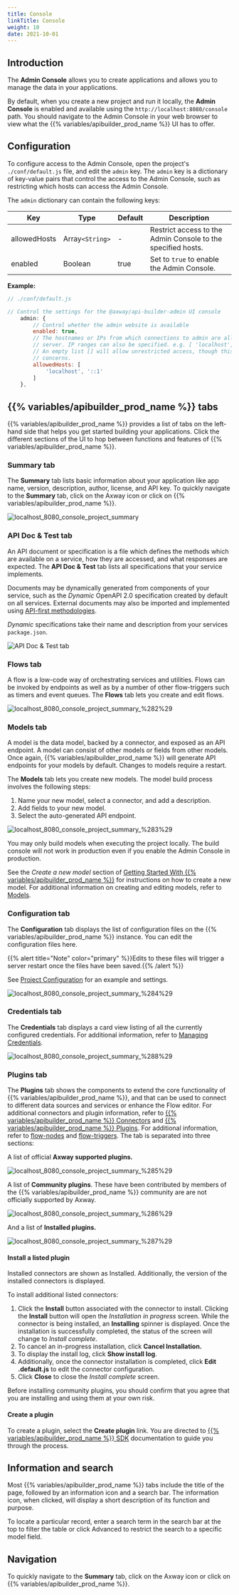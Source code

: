 ```yaml
---
title: Console
linkTitle: Console
weight: 10
date: 2021-10-01
---
```


## Introduction

The **Admin Console** allows you to create applications and allows you to manage the data in your applications.

By default, when you create a new project and run it locally, the **Admin Console** is enabled and available using the `http://localhost:8080/console` path. You should navigate to the Admin Console in your web browser to view what the {{% variables/apibuilder_prod_name %}} UI has to offer.

## Configuration

To configure access to the Admin Console, open the project's `./conf/default.js` file, and edit the `admin` key. The `admin` key is a dictionary of key-value pairs that control the access to the Admin Console, such as restricting which hosts can access the Admin Console.

The `admin` dictionary can contain the following keys:

| Key | Type | Default | Description |
| --- | --- | --- | --- |
| allowedHosts | Array`<String>` | \- | Restrict access to the Admin Console to the specified hosts. |
| enabled | Boolean | true | Set to `true` to enable the Admin Console. |

**Example:**

```javascript
// ./conf/default.js

// Control the settings for the @axway/api-builder-admin UI console
    admin: {
        // Control whether the admin website is available
        enabled: true,
        // The hostnames or IPs from which connections to admin are allowed. Hostnames must be resolvable on the
        // server. IP ranges can also be specified. e.g. [ 'localhost', '192.168.1.0/24', '10.1.1.1' ]
        // An empty list [] will allow unrestricted access, though this is not recommended due to security
        // concerns.
        allowedHosts: [
            'localhost', '::1'
        ]
    },
```

## {{% variables/apibuilder_prod_name %}} tabs

{{% variables/apibuilder_prod_name %}} provides a list of tabs on the left-hand side that helps you get started building your applications. Click the different sections of the UI to hop between functions and features of {{% variables/apibuilder_prod_name %}}.

### Summary tab

The **Summary** tab lists basic information about your application like app name, version, description, author, license, and API key. To quickly navigate to the **Summary** tab, click on the Axway icon or click on {{% variables/apibuilder_prod_name %}}.

![localhost_8080_console_project_summary](/Images/localhost_8080_console_project_summary.png)

### API Doc & Test tab

An API document or specification is a file which defines the methods which are available on a service, how they are accessed, and what responses are expected. The **API Doc & Test** tab lists all specifications that your service implements.

Documents may be dynamically generated from components of your service, such as the _Dynamic_ OpenAPI 2.0 specification created by default on all services. External documents may also be imported and implemented using [API-first methodologies](/docs/guide_openapi/quick_start).

_Dynamic_ specifications take their name and description from your services `package.json`.

![API Doc & Test tab](/Images/console_tab_api_doc_and_test.png)

### Flows tab

A flow is a low-code way of orchestrating services and utilities. Flows can be invoked by endpoints as well as by a number of other flow-triggers such as timers and event queues. The **Flows** tab lets you create and edit flows.

![localhost_8080_console_project_summary_%282%29](/Images/localhost_8080_console_project_summary_(2).png)

### Models tab

A model is the data model, backed by a connector, and exposed as an API endpoint. A model can consist of other models or fields from other models. Once again, {{% variables/apibuilder_prod_name %}} will generate API endpoints for your models by default. Changes to models require a restart.

The **Models** tab lets you create new models. The model build process involves the following steps:

1. Name your new model, select a connector, and add a description.
1. Add fields to your new model.
1. Select the auto-generated API endpoint.

![localhost_8080_console_project_summary_%283%29](/Images/localhost_8080_console_project_summary_(3).png)

You may only build models when executing the project locally. The build console will not work in production even if you enable the Admin Console in production.

See the _Create a new model_ section of [Getting Started With {{% variables/apibuilder_prod_name %}}](/docs/getting_started/) for instructions on how to create a new model. For additional information on creating and editing models, refer to [Models](/docs/developer_guide/console/models/).

### Configuration tab

The **Configuration** tab displays the list of configuration files on the {{% variables/apibuilder_prod_name %}} instance. You can edit the configuration files here.

{{% alert title="Note" color="primary" %}}Edits to these files will trigger a server restart once the files have been saved.{{% /alert %}}

See [Project Configuration](/docs/developer_guide/project/configuration/project_configuration/) for an example and settings.

![localhost_8080_console_project_summary_%284%29](/Images/localhost_8080_console_project_summary_(4).png)

### Credentials tab

The **Credentials** tab displays a card view listing of all the currently configured credentials. For additional information, refer to [Managing Credentials](/docs/developer_guide/credentials/managing_credentials/).

![localhost_8080_console_project_summary_%288%29](/Images/localhost_8080_console_project_summary_(8).png)

### Plugins tab

The **Plugins** tab shows the components to extend the core functionality of {{% variables/apibuilder_prod_name %}}, and that can be used to connect to different data sources and services or enhance the Flow editor. For additional connectors and plugin information, refer to [{{% variables/apibuilder_prod_name %}} Connectors](/docs/developer_guide/connectors/) and [{{% variables/apibuilder_prod_name %}} Plugins](/docs/developer_guide/plugins/). For additional information, refer to [flow-nodes](/docs/developer_guide/flows/flow_nodes/) and [flow-triggers](/docs/developer_guide/flows/flow_triggers/). The tab is separated into three sections:

A list of official **Axway supported plugins.**

![localhost_8080_console_project_summary_%285%29](/Images/localhost_8080_console_project_summary_(5).png)

A list of **Community plugins**. These have been contributed by members of the {{% variables/apibuilder_prod_name %}} community are are not officially supported by Axway.

![localhost_8080_console_project_summary_%286%29](/Images/localhost_8080_console_project_summary_(6).png)

And a list of **Installed plugins.**

![localhost_8080_console_project_summary_%287%29](/Images/localhost_8080_console_project_summary_(7).png)

#### Install a listed plugin

Installed connectors are shown as Installed. Additionally, the version of the installed connectors is displayed.

To install additional listed connectors:

1. Click the **Install** button associated with the connector to install. Clicking the **Install** button will open the _Installation in progress_ screen.
    While the connector is being installed, an **Installing** spinner is displayed.
    Once the installation is successfully completed, the status of the screen will change to _Install complete_.
1. To cancel an in-progress installation, click **Cancel Installation.**
1. To display the install log, click **Show install log**.
1. Additionally, once the connector installation is completed, click **Edit <connector>.default.js** to edit the connector configuration.
1. Click **Close** to close the _Install complete_ screen.

Before installing community plugins, you should confirm that you agree that you are installing and using them at your own risk.

#### Create a plugin

To create a plugin, select the **Create plugin** link. You are directed to [{{% variables/apibuilder_prod_name %}} SDK](/docs/developer_guide/sdk) documentation to guide you through the process.

## Information and search

Most {{% variables/apibuilder_prod_name %}} tabs include the title of the page, followed by an information icon and a search bar. The information icon, when clicked, will display a short description of its function and purpose.

To locate a particular record, enter a search term in the search bar at the top to filter the table or click Advanced to restrict the search to a specific model field.

## Navigation

To quickly navigate to the **Summary** tab, click on the Axway icon or click on {{% variables/apibuilder_prod_name %}}.
